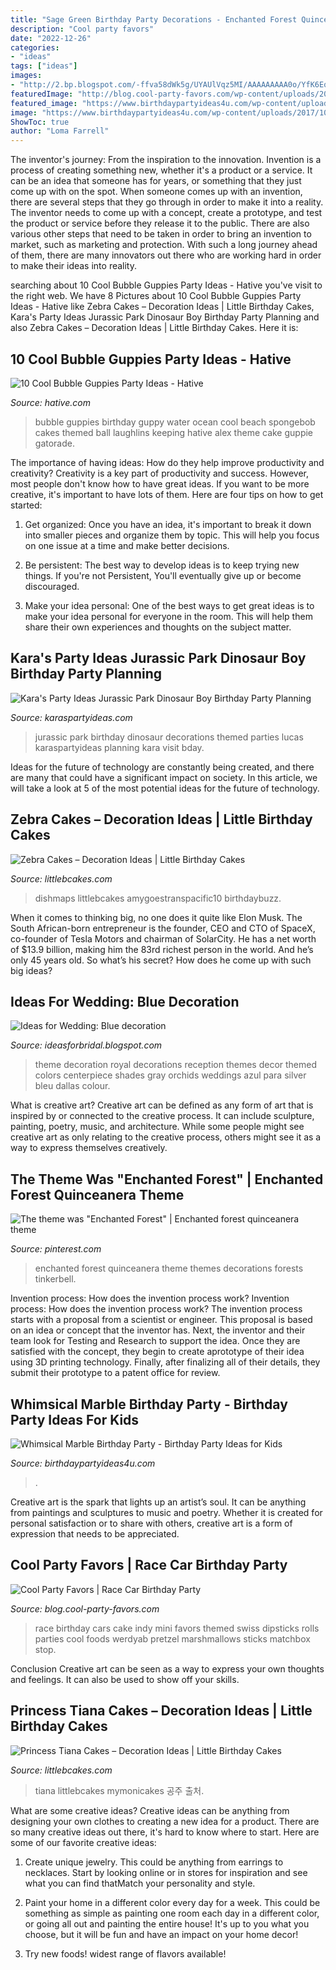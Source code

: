 ```yaml
---
title: "Sage Green Birthday Party Decorations - Enchanted Forest Quinceanera Theme Themes Decorations Forests Tinkerbell"
description: "Cool party favors"
date: "2022-12-26"
categories:
- "ideas"
tags: ["ideas"]
images:
- "http://2.bp.blogspot.com/-ffva58dWk5g/UYAUlVqz5MI/AAAAAAAAA0o/YfK6EqOO7Y8/s1600/Blue-wedding-party-theme-ideas.jpg"
featuredImage: "http://blog.cool-party-favors.com/wp-content/uploads/2013/03/Race-Car-Party-Food.jpg"
featured_image: "https://www.birthdaypartyideas4u.com/wp-content/uploads/2017/10/Whimsical-Marble-Birthday-Party-Shimmering-Decorations.jpg"
image: "https://www.birthdaypartyideas4u.com/wp-content/uploads/2017/10/Whimsical-Marble-Birthday-Party-Shimmering-Decorations.jpg"
ShowToc: true
author: "Loma Farrell"
---
```



The inventor's journey: From the inspiration to the innovation.
Invention is a process of creating something new, whether it's a product or a service. It can be an idea that someone has for years, or something that they just come up with on the spot. When someone comes up with an invention, there are several steps that they go through in order to make it into a reality. The inventor needs to come up with a concept, create a prototype, and test the product or service before they release it to the public. There are also various other steps that need to be taken in order to bring an invention to market, such as marketing and protection. With such a long journey ahead of them, there are many innovators out there who are working hard in order to make their ideas into reality.

	

		
searching about 10 Cool Bubble Guppies Party Ideas - Hative you've visit to the right web. We have 8 Pictures about 10 Cool Bubble Guppies Party Ideas - Hative like Zebra Cakes – Decoration Ideas | Little Birthday Cakes, Kara&#039;s Party Ideas Jurassic Park Dinosaur Boy Birthday Party Planning and also Zebra Cakes – Decoration Ideas | Little Birthday Cakes. Here it is:
		
    
## 10 Cool Bubble Guppies Party Ideas - Hative

<img loading=lazy src="https://hative.com/wp-content/uploads/2014/05/bubble-guppies-party/4-bubble-guppies-ocean-water.jpg" onerror="this.onerror=null;this.src='https://tse2.mm.bing.net/th?id=OIP.7N84zZZ28s8BLnlKItVcwQHaLG&amp;pid=15.1';" alt="10 Cool Bubble Guppies Party Ideas - Hative">

_Source: hative.com_

>bubble guppies birthday guppy water ocean cool beach spongebob cakes themed ball laughlins keeping hative alex theme cake guppie gatorade. 

	

The importance of having ideas: How do they help improve productivity and creativity?
Creativity is a key part of productivity and success. However, most people don't know how to have great ideas. If you want to be more creative, it's important to have lots of them. Here are four tips on how to get started:
1. Get organized: Once you have an idea, it's important to break it down into smaller pieces and organize them by topic. This will help you focus on one issue at a time and make better decisions.

2. Be persistent: The best way to develop ideas is to keep trying new things. If you're not Persistent, You'll eventually give up or become discouraged.

3. Make your idea personal: One of the best ways to get great ideas is to make your idea personal for everyone in the room. This will help them share their own experiences and thoughts on the subject matter.

    
## Kara&#039;s Party Ideas Jurassic Park Dinosaur Boy Birthday Party Planning

<img loading=lazy src="http://karaspartyideas.com/wp-content/uploads/2013/04/Lucas-Bday_2013-03-3013-0067_600x896.jpg" onerror="this.onerror=null;this.src='https://tse1.mm.bing.net/th?id=OIP.aHILtNCYPaJdI8OgiAM9MwHaLD&amp;pid=15.1';" alt="Kara&#039;s Party Ideas Jurassic Park Dinosaur Boy Birthday Party Planning">

_Source: karaspartyideas.com_

>jurassic park birthday dinosaur decorations themed parties lucas karaspartyideas planning kara visit bday. 

	

Ideas for the future of technology are constantly being created, and there are many that could have a significant impact on society. In this article, we will take a look at 5 of the most potential ideas for the future of technology.

    
## Zebra Cakes – Decoration Ideas | Little Birthday Cakes

<img loading=lazy src="https://www.littlebcakes.com/wp-content/uploads/2014/01/Zebra-Cake.jpg" onerror="this.onerror=null;this.src='https://tse3.mm.bing.net/th?id=OIP.kr0sYMheLaNHevl38VoYQAHaJ4&amp;pid=15.1';" alt="Zebra Cakes – Decoration Ideas | Little Birthday Cakes">

_Source: littlebcakes.com_

>dishmaps littlebcakes amygoestranspacific10 birthdaybuzz. 

	

When it comes to thinking big, no one does it quite like Elon Musk. The South African-born entrepreneur is the founder, CEO and CTO of SpaceX, co-founder of Tesla Motors and chairman of SolarCity. He has a net worth of $13.9 billion, making him the 83rd richest person in the world. And he’s only 45 years old. So what’s his secret? How does he come up with such big ideas?

    
## Ideas For Wedding: Blue Decoration

<img loading=lazy src="http://2.bp.blogspot.com/-ffva58dWk5g/UYAUlVqz5MI/AAAAAAAAA0o/YfK6EqOO7Y8/s1600/Blue-wedding-party-theme-ideas.jpg" onerror="this.onerror=null;this.src='https://tse4.mm.bing.net/th?id=OIP.ggOc7CmX3wzjt6hP25AA4QHaHa&amp;pid=15.1';" alt="Ideas for Wedding: Blue decoration">

_Source: ideasforbridal.blogspot.com_

>theme decoration royal decorations reception themes decor themed colors centerpiece shades gray orchids weddings azul para silver bleu dallas colour. 

	

What is creative art?
Creative art can be defined as any form of art that is inspired by or connected to the creative process. It can include sculpture, painting, poetry, music, and architecture. While some people might see creative art as only relating to the creative process, others might see it as a way to express themselves creatively.

    
## The Theme Was &quot;Enchanted Forest&quot; | Enchanted Forest Quinceanera Theme

<img loading=lazy src="https://i.pinimg.com/736x/84/2d/9f/842d9f8dc5ef99dcc3bcd97bc6c7c470--enchanted-forest-party-quinceanera-themes.jpg" onerror="this.onerror=null;this.src='https://tse1.mm.bing.net/th?id=OIP.ehNm5bZHi-2x9XWOdCfqvgHaLH&amp;pid=15.1';" alt="The theme was &quot;Enchanted Forest&quot; | Enchanted forest quinceanera theme">

_Source: pinterest.com_

>enchanted forest quinceanera theme themes decorations forests tinkerbell. 

	

Invention process: How does the invention process work?
Invention process: How does the invention process work?
The invention process starts with a proposal from a scientist or engineer. This proposal is based on an idea or concept that the inventor has. Next, the inventor and their team look for Testing and Research to support the idea. Once they are satisfied with the concept, they begin to create aprototype of their idea using 3D printing technology. Finally, after finalizing all of their details, they submit their prototype to a patent office for review.

    
## Whimsical Marble Birthday Party - Birthday Party Ideas For Kids

<img loading=lazy src="https://www.birthdaypartyideas4u.com/wp-content/uploads/2017/10/Whimsical-Marble-Birthday-Party-Shimmering-Decorations.jpg" onerror="this.onerror=null;this.src='https://tse3.mm.bing.net/th?id=OIP.ISiAjTOHZcMtTyIXgHIddgHaLG&amp;pid=15.1';" alt="Whimsical Marble Birthday Party - Birthday Party Ideas for Kids">

_Source: birthdaypartyideas4u.com_

>. 

	

Creative art is the spark that lights up an artist’s soul. It can be anything from paintings and sculptures to music and poetry. Whether it is created for personal satisfaction or to share with others, creative art is a form of expression that needs to be appreciated.

    
## Cool Party Favors | Race Car Birthday Party

<img loading=lazy src="http://blog.cool-party-favors.com/wp-content/uploads/2013/03/Race-Car-Party-Food.jpg" onerror="this.onerror=null;this.src='https://tse3.mm.bing.net/th?id=OIP.VghDM_7oX1EKCGUkp0kHnQHaE6&amp;pid=15.1';" alt="Cool Party Favors | Race Car Birthday Party">

_Source: blog.cool-party-favors.com_

>race birthday cars cake indy mini favors themed swiss dipsticks rolls parties cool foods werdyab pretzel marshmallows sticks matchbox stop. 

	

Conclusion
Creative art can be seen as a way to express your own thoughts and feelings. It can also be used to show off your skills.

    
## Princess Tiana Cakes – Decoration Ideas | Little Birthday Cakes

<img loading=lazy src="https://www.littlebcakes.com/wp-content/uploads/2014/01/Princess-Tiana-Cake.jpg" onerror="this.onerror=null;this.src='https://tse3.mm.bing.net/th?id=OIP.JrxbBMv8gCajLvisUyYTJgHaJ4&amp;pid=15.1';" alt="Princess Tiana Cakes – Decoration Ideas | Little Birthday Cakes">

_Source: littlebcakes.com_

>tiana littlebcakes mymonicakes 공주 출처. 

	

What are some creative ideas?
Creative ideas can be anything from designing your own clothes to creating a new idea for a product. There are so many creative ideas out there, it's hard to know where to start. Here are some of our favorite creative ideas:
1. Create unique jewelry. This could be anything from earrings to necklaces. Start by looking online or in stores for inspiration and see what you can find thatMatch your personality and style.

2. Paint your home in a different color every day for a week. This could be something as simple as painting one room each day in a different color, or going all out and painting the entire house! It's up to you what you choose, but it will be fun and have an impact on your home decor!

3. Try new foods! widest range of flavors available!

